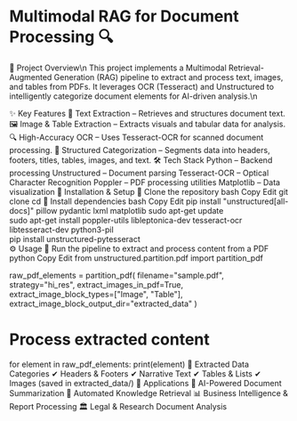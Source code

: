 # Multimodal RAG for Document Processing 🔍
📌 Project Overview\n
This project implements a Multimodal Retrieval-Augmented Generation (RAG) pipeline to extract and process text, images, and tables from PDFs.
It leverages OCR (Tesseract) and Unstructured to intelligently categorize document elements for AI-driven analysis.\n

✨ Key Features
📜 Text Extraction – Retrieves and structures document text.
🖼 Image & Table Extraction – Extracts visuals and tabular data for analysis.
🔍 High-Accuracy OCR – Uses Tesseract-OCR for scanned document processing.
📂 Structured Categorization – Segments data into headers, footers, titles, tables, images, and text.
🛠 Tech Stack
Python – Backend processing
Unstructured – Document parsing
Tesseract-OCR – Optical Character Recognition
Poppler – PDF processing utilities
Matplotlib – Data visualization
🚀 Installation & Setup
🔹 Clone the repository
bash
Copy
Edit
git clone <repository-link>
cd <project-folder>
🔹 Install dependencies
bash
Copy
Edit
pip install "unstructured[all-docs]" pillow pydantic lxml matplotlib
sudo apt-get update  
sudo apt-get install poppler-utils libleptonica-dev tesseract-ocr libtesseract-dev python3-pil  
pip install unstructured-pytesseract  
⚙ Usage
🔹 Run the pipeline to extract and process content from a PDF
python
Copy
Edit
from unstructured.partition.pdf import partition_pdf

raw_pdf_elements = partition_pdf(
    filename="sample.pdf",
    strategy="hi_res",
    extract_images_in_pdf=True,
    extract_image_block_types=["Image", "Table"],
    extract_image_block_output_dir="extracted_data"
)

# Process extracted content
for element in raw_pdf_elements:
    print(element)
🔹 Extracted Data Categories
✔ Headers & Footers
✔ Narrative Text
✔ Tables & Lists
✔ Images (saved in extracted_data/)
🎯 Applications
📑 AI-Powered Document Summarization
🔎 Automated Knowledge Retrieval
📊 Business Intelligence & Report Processing
🏛 Legal & Research Document Analysis

